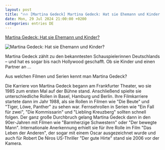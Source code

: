 ```yaml
---
layout: post
title: "🔥🔥 [Martina Gedeck] Martina Gedeck: Hat sie Ehemann und Kinder?"
date: Mon, 29 Jul 2024 21:00:00 +0200
categories: entries DE
---
```

[Martina Gedeck: Hat sie Ehemann und Kinder?](https://www.fuersie.de/unterhaltung/martina-gedeck-hat-sie-ehemann-und-kinder-15817.html)

![Martina Gedeck: Hat sie Ehemann und Kinder?](https://www.fuersie.de/sites/default/files/styles/facebook/public/2024-07/martina-gedeck.jpeg?h=2e3b9da0&itok=YXUV-guS)

Martina Gedeck zählt zu den bekanntesten Schauspielerinnen Deutschlands – und hat es sogar bis nach Hollywood geschafft. Ob sie Kinder und einen Partner an ...

Aus welchen Filmen und Serien kennt man Martina Gedeck?

Die Karriere von Martina Gedeck begann am Frankfurter Theater, wo sie 1985 zum ersten Mal auf der Bühne stand. Anschließend spielte sie unterschiedliche Rollen in Basel, Hamburg und Berlin. Ihre Filmkarriere startete dann im Jahr 1988, als sie Rollen in Filmen wie "Die Beute" und "Tiger, Löwe, Panther" zu sehen war. Fernsehrollen in Serien wie "Ein Fall für zwei", "Die Kommissarin" und "Liebling Kreuzberg" sollten schnell folgen. Der ganz große Durchbruch gelang Martina Gedeck dann in den 90er-Jahren mit Filmen wie "Barmherzige Schwestern" oder "Der bewegte Mann". Internationale Anerkennung erhielt sie für ihre Rolle im Film "Das Leben der Anderen", der sogar mit einem Oscar ausgezeichnet wurde und auch für Robert De Niros US-Thriller "Der gute Hirte" stand sie 2006 vor der Kamera.


